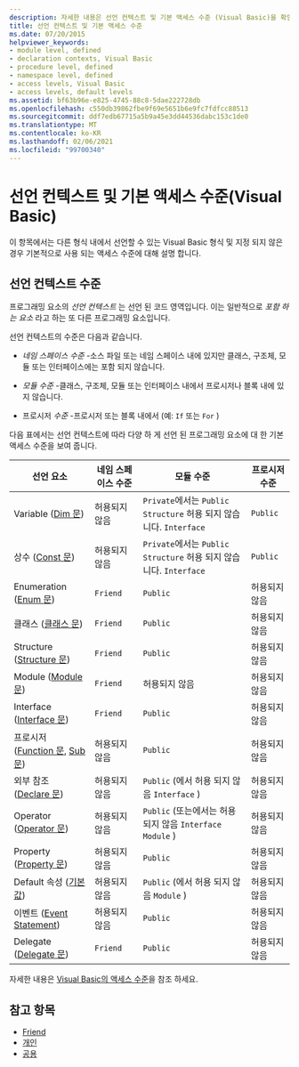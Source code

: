 ```yaml
---
description: 자세한 내용은 선언 컨텍스트 및 기본 액세스 수준 (Visual Basic)을 확인 하세요.
title: 선언 컨텍스트 및 기본 액세스 수준
ms.date: 07/20/2015
helpviewer_keywords:
- module level, defined
- declaration contexts, Visual Basic
- procedure level, defined
- namespace level, defined
- access levels, Visual Basic
- access levels, default levels
ms.assetid: bf63b96e-e825-4745-88c8-5dae222728db
ms.openlocfilehash: c550db39862fbe9f69e5651b6e9fc7fdfcc88513
ms.sourcegitcommit: ddf7edb67715a5b9a45e3dd44536dabc153c1de0
ms.translationtype: MT
ms.contentlocale: ko-KR
ms.lasthandoff: 02/06/2021
ms.locfileid: "99700340"
---
```

# <a name="declaration-contexts-and-default-access-levels-visual-basic"></a>선언 컨텍스트 및 기본 액세스 수준(Visual Basic)

이 항목에서는 다른 형식 내에서 선언할 수 있는 Visual Basic 형식 및 지정 되지 않은 경우 기본적으로 사용 되는 액세스 수준에 대해 설명 합니다.  
  
## <a name="declaration-context-levels"></a>선언 컨텍스트 수준  

 프로그래밍 요소의 *선언 컨텍스트* 는 선언 된 코드 영역입니다. 이는 일반적으로 *포함 하는 요소* 라고 하는 또 다른 프로그래밍 요소입니다.  
  
 선언 컨텍스트의 수준은 다음과 같습니다.  
  
- *네임 스페이스 수준* -소스 파일 또는 네임 스페이스 내에 있지만 클래스, 구조체, 모듈 또는 인터페이스에는 포함 되지 않습니다.  
  
- *모듈 수준* -클래스, 구조체, 모듈 또는 인터페이스 내에서 프로시저나 블록 내에 있지 않습니다.  
  
- 프로시저 *수준* -프로시저 또는 블록 내에서 (예: `If` 또는 `For` )  
  
 다음 표에서는 선언 컨텍스트에 따라 다양 하 게 선언 된 프로그래밍 요소에 대 한 기본 액세스 수준을 보여 줍니다.  
  
|선언 요소|네임 스페이스 수준|모듈 수준|프로시저 수준|  
|----------------------|---------------------|------------------|---------------------|  
|Variable ([Dim 문](dim-statement.md))|허용되지 않음|`Private`에서는 `Public` `Structure` 허용 되지 않습니다. `Interface`|`Public`|  
|상수 ([Const 문](const-statement.md))|허용되지 않음|`Private`에서는 `Public` `Structure` 허용 되지 않습니다. `Interface`|`Public`|  
|Enumeration ([Enum 문](enum-statement.md))|`Friend`|`Public`|허용되지 않음|  
|클래스 ([클래스 문](class-statement.md))|`Friend`|`Public`|허용되지 않음|  
|Structure ([Structure 문](structure-statement.md))|`Friend`|`Public`|허용되지 않음|  
|Module ([Module 문](module-statement.md))|`Friend`|허용되지 않음|허용되지 않음|  
|Interface ([Interface 문](interface-statement.md))|`Friend`|`Public`|허용되지 않음|  
|프로시저 ([Function 문](function-statement.md), [Sub 문](sub-statement.md))|허용되지 않음|`Public`|허용되지 않음|  
|외부 참조 ([Declare 문](declare-statement.md))|허용되지 않음|`Public` (에서 허용 되지 않음 `Interface` )|허용되지 않음|  
|Operator ([Operator 문](operator-statement.md))|허용되지 않음|`Public` (또는에서는 허용 되지 않음 `Interface` `Module` )|허용되지 않음|  
|Property ([Property 문](property-statement.md))|허용되지 않음|`Public`|허용되지 않음|  
|Default 속성 ([기본값](../modifiers/default.md))|허용되지 않음|`Public` (에서 허용 되지 않음 `Module` )|허용되지 않음|  
|이벤트 ([Event Statement](event-statement.md))|허용되지 않음|`Public`|허용되지 않음|  
|Delegate ([Delegate 문](delegate-statement.md))|`Friend`|`Public`|허용되지 않음|  
  
 자세한 내용은 [Visual Basic의 액세스 수준](../../programming-guide/language-features/declared-elements/access-levels.md)을 참조 하세요.  
  
## <a name="see-also"></a>참고 항목

- [Friend](../modifiers/friend.md)
- [개인](../modifiers/private.md)
- [공용](../modifiers/public.md)
